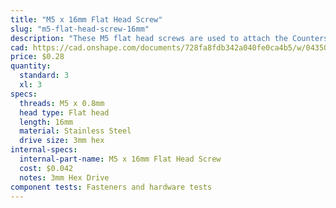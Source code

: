 ```yaml
---
title: "M5 x 16mm Flat Head Screw"
slug: "m5-flat-head-screw-16mm"
description: "These M5 flat head screws are used to attach the Countersunk Magnets to the UTM"
cad: https://cad.onshape.com/documents/728fa8fdb342a040fe0ca4b5/w/0435033a7c78b02e71d0f721/e/f8c19af25672a433056d50c2?configuration=List_YKjXAAFu4Lxt14%3D_30mm&renderMode=0&uiState=6255c5c546b4a5023f0a824c
price: $0.28
quantity:
  standard: 3
  xl: 3
specs:
  threads: M5 x 0.8mm
  head type: Flat head
  length: 16mm
  material: Stainless Steel
  drive size: 3mm hex
internal-specs:
  internal-part-name: M5 x 16mm Flat Head Screw
  cost: $0.042
  notes: 3mm Hex Drive
component tests: Fasteners and hardware tests
---
```

